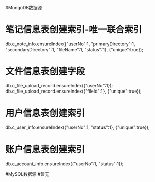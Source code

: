 #MongoDB数据源
# 笔记信息表创建索引-唯一联合索引
db.c_note_info.ensureIndex({"userNo":1, "primaryDirectory":1, "secondaryDirectory":1, "fileName":1, "status":1}, {"unique":true});

# 文件信息表创建字段
db.c_file_upload_record.ensureIndex({"userNo":1});
db.c_file_upload_record.ensureIndex({"fileId":1}, {"unique":true});

# 用户信息表创建索引
db.c_user_info.ensureIndex({"userNo":1, "status":1}, {"unique":true});

# 账户信息表创建索引
db.c_account_info.ensureIndex({"userNo":1, "status":1});


#MySQL数据源
#暂无